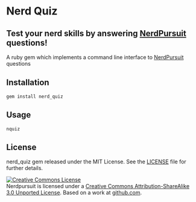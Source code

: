 # Nerd Quiz
## Test your nerd skills by answering [NerdPursuit](https://github.com/Nerds/NerdPursuit) questions!
A ruby gem which implements a command line interface to [NerdPursuit](https://github.com/Nerds/NerdPursuit) questions

## Installation
    gem install nerd_quiz

## Usage
    nquiz

## License
nerd_quiz gem released under the MIT License. See the [LICENSE][license] file for further details.

<a rel="license" href="http://creativecommons.org/licenses/by-sa/3.0/"><img alt="Creative Commons License" style="border-width:0" src="http://i.creativecommons.org/l/by-sa/3.0/88x31.png" /></a><br /><span xmlns:dct="http://purl.org/dc/terms/" href="http://purl.org/dc/dcmitype/Dataset" property="dct:title" rel="dct:type">Nerdpursuit</span> is licensed under a <a rel="license" href="http://creativecommons.org/licenses/by-sa/3.0/">Creative Commons Attribution-ShareAlike 3.0 Unported License</a>. Based on a work at <a xmlns:dct="http://purl.org/dc/terms/" href="https://github.com/Nerds/NerdPursuit" rel="dct:source">github.com</a>.

[license]: https://github.com/simeonwillbanks/nerd_quiz/blob/master/LICENSE
